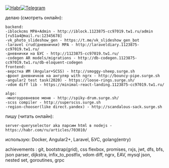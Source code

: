 [![Habr](https://user-images.githubusercontent.com/31220669/119737981-8f10ba80-be88-11eb-8039-1a7c88ba98af.png)](https://habr.com/ru/users/ru51a4/)[![Telegram](https://user-images.githubusercontent.com/31220669/119738122-df881800-be88-11eb-93d5-9fdbf9d44213.png)](https://t.me/ru51a4)  
  
делаю (смотреть онлайн):  
```
backend:
-iblockcms MPA+Admin - http://iblock.1123875-cc97019.tw1.ru/admin [ru51a4@mail.ru:12345678]
-vk_photo_slideshow_gen - https://t.me/vk_slideshow_gen_bot
-laravel crud(дневнички) MPA - http://laraveldiary.1123875-cc97019.tw1.ru/
-дневнички на БУС - http://1123875-cc97019.tw1.ru/  
-codegen AR models/migrations - http://db-codegen.1123875-cc97019.tw1.ru/db-eloquent-codegen
frontend:
-верстка ИМ (Angular+SCSS) - http://smoggy-sheep.surge.sh
-фронт дневничков на ангуляр with ngrx - http://bouncy-pipe.surge.sh
-angular2 test task(2020) - https://loose-rings.surge.sh/
-vdom diff lib - https://minimal-react-landing.1123875-cc97019.tw1.ru/  
  
algo:
-многоуровневое меню - http://spiky-drum.surge.sh/
-scss compiler - http://superscss.surge.sh
-region-chooser(like direct.yandex) - http://scandalous-sack.surge.sh
```  
пишу (читать онлайн):
```
server-queryselector aka парсим html в nodejs - https://habr.com/ru/articles/703010/
```   
использую: Docker, Angular2+, Laravel, БУС, golang(entry)  
  
  
achievements : 
git, bootstrap(grid), css flexbox, promises, rxjs, jwt, dfs, bfs, json parser, dijkstra, infix_to_postfix, vdom diff, ngrx, EAV, mysql json, nested set, goroutines, grpc 

